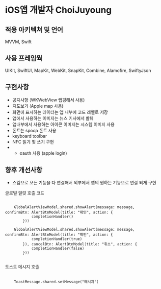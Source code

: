 # iOS앱 개발자 ChoiJuyoung

## 적용 아키텍쳐 및 언어
MVVM, Swift

## 사용 프레임웍
UIKit, SwiftUI, MapKit, WebKit, SnapKit, Combine, Alamofire, SwiftyJson

## 구현사항
* 공지사항 (WKWebView 랩핑해서 사용)
* 지도보기 (Apple map 사용)
* 화면에 표시하는 데이터는 앱 내부에 코드 레벨로 저장
* 앱에서 사용하는 이미지는 뉴스 기사에서 발췌
* 앱내부에서 사용하는 아이콘 이미지는 시스템 이미지 사용
* 폰트는 spoqa 폰트 사용
* keyboard toolbar
* NFC 읽기 및 쓰기 구현
* * oauth 사용 (apple login)

## 향후 개선사항
* 스킴으로 모든 기능을 다 연결해서 외부에서 앱의 원하는 기능으로 연결 되게 구현


글로벌 얼럿 호출 코드
<pre>
  <code>
    GlobalAlertViewModel.shared.showAlert(message: message, confirmBtn: AlertBtnModel(title: "확인", action: {
            completionHandler()
        }))

    GlobalAlertViewModel.shared.showAlert(message: message, confirmBtn: AlertBtnModel(title: "확인", action: {
            completionHandler(true)
        }), cancelBtn: AlertBtnModel(title: "취소", action: {
            completionHandler(false)
        }))
  </code>
</pre>

토스트 메시지 호출
<pre>
  <code>
    ToastMessage.shared.setMessage("메시지")
  </code>
</pre>
